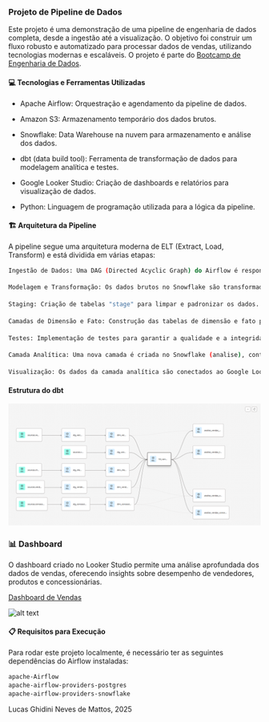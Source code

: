 
### Projeto de Pipeline de Dados
Este projeto é uma demonstração de uma pipeline de engenharia de dados completa, desde a ingestão até a visualização. O objetivo foi construir um fluxo robusto e automatizado para processar dados de vendas, utilizando tecnologias modernas e escaláveis. O projeto é parte do [Bootcamp de Engenharia de Dados](https://www.udemy.com/course/bootcamp-engenharia-de-dados/?couponCode=MT251006G5).
#### 💻 Tecnologias e Ferramentas Utilizadas
- Apache Airflow: Orquestração e agendamento da pipeline de dados.

- Amazon S3: Armazenamento temporário dos dados brutos.

- Snowflake: Data Warehouse na nuvem para armazenamento e análise dos dados.

- dbt (data build tool): Ferramenta de transformação de dados para modelagem analítica e testes.

- Google Looker Studio: Criação de dashboards e relatórios para visualização de dados.

- Python: Linguagem de programação utilizada para a lógica da pipeline.

#### 🏗️ Arquitetura da Pipeline
A pipeline segue uma arquitetura moderna de ELT (Extract, Load, Transform) e está dividida em várias etapas:
```bash
Ingestão de Dados: Uma DAG (Directed Acyclic Graph) do Airflow é responsável por extrair os dados e carregá-los em um bucket no Amazon S3 e no Snowflake.

Modelagem e Transformação: Os dados brutos no Snowflake são transformados e modelados usando o dbt. O processo envolve:

Staging: Criação de tabelas "stage" para limpar e padronizar os dados.

Camadas de Dimensão e Fato: Construção das tabelas de dimensão e fato para facilitar a análise. A estrutura do dbt demonstra o fluxo de transformação.

Testes: Implementação de testes para garantir a qualidade e a integridade dos dados.

Camada Analítica: Uma nova camada é criada no Snowflake (analise), contendo visões e tabelas agregadas prontas para consumo por ferramentas de BI.

Visualização: Os dados da camada analítica são conectados ao Google Looker Studio para a criação de um dashboard interativo.
```
#### Estrutura do dbt
![alt text](estrutura.png)

### 📊 Dashboard
O dashboard criado no Looker Studio permite uma análise aprofundada dos dados de vendas, oferecendo insights sobre desempenho de vendedores, produtos e concessionárias.

[Dashboard de Vendas](https://lookerstudio.google.com/s/mVHVeh2Q_JQ)

![alt text](Dashaborad.jpg)


#### 📋 Requisitos para Execução
Para rodar este projeto localmente, é necessário ter as seguintes dependências do Airflow instaladas:
```bash
apache-Airflow
apache-airflow-providers-postgres
apache-airflow-providers-snowflake
```
Lucas Ghidini Neves de Mattos, 2025
